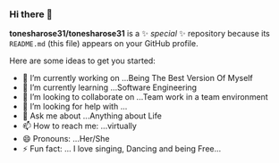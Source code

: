 ### Hi there 👋


**tonesharose31/tonesharose31** is a ✨ _special_ ✨ repository because its `README.md` (this file) appears on your GitHub profile.

Here are some ideas to get you started:

- 🔭 I’m currently working on ...Being The Best Version Of Myself
- 🌱 I’m currently learning ...Software Engineering 
- 👯 I’m looking to collaborate on ...Team work in a team environment 
- 🤔 I’m looking for help with ...
- 💬 Ask me about ...Anything about Life 
- 📫 How to reach me: ...virtually 
- 😄 Pronouns: ...Her/She 
- ⚡ Fun fact: ... I love singing, Dancing and being Free...




